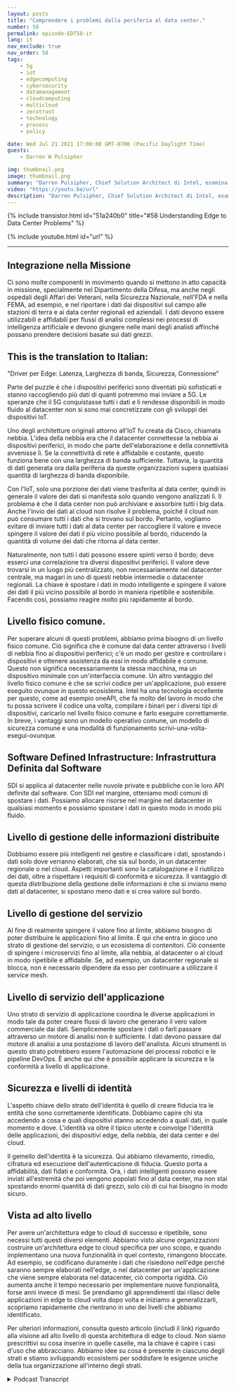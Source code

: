 ```yaml
---
layout: posts
title: "Comprendere i problemi dalla periferia al data center."
number: 58
permalink: episode-EDT58-it
lang: it
nav_exclude: true
nav_order: 58
tags:
    - 5g
    - iot
    - edgecomputing
    - cybersecurity
    - datamanagement
    - cloudcomputing
    - multicloud
    - zerotrust
    - technology
    - process
    - policy

date: Wed Jul 21 2021 17:00:00 GMT-0700 (Pacific Daylight Time)
guests:
    - Darren W Pulsipher

img: thumbnail.png
image: thumbnail.png
summary: "Darren Pulsipher, Chief Solution Architect di Intel, esamina i problemi comuni nelle architetture dal bordo al centro dati che ha osservato e discusso con i clienti del settore pubblico. Egli presenta l'architettura ideale per risolvere questi problemi."
video: "https://youtu.be/url"
description: "Darren Pulsipher, Chief Solution Architect di Intel, esamina i problemi comuni nelle architetture dal bordo al centro dati che ha osservato e discusso con i clienti del settore pubblico. Egli presenta l'architettura ideale per risolvere questi problemi."
---
```


<div>
{% include transistor.html id="51a240b0" title="#58 Understanding Edge to Data Center Problems" %}

{% include youtube.html id="url" %}
</div>

---

## Integrazione nella Missione

Ci sono molte componenti in movimento quando si mettono in atto capacità in missione, specialmente nel Dipartimento della Difesa, ma anche negli ospedali degli Affari dei Veterani, nella Sicurezza Nazionale, nell'FDA e nella FEMA, ad esempio, e nel riportare i dati dai dispositivi sul campo alle stazioni di terra e ai data center regionali ed aziendali. I dati devono essere utilizzabili e affidabili per flussi di analisi complessi nei processi di intelligenza artificiale e devono giungere nelle mani degli analisti affinché possano prendere decisioni basate sui dati grezzi.

## This is the translation to Italian:
"Driver per Edge: Latenza, Larghezza di banda, Sicurezza, Connessione"

Parte del puzzle è che i dispositivi periferici sono diventati più sofisticati e stanno raccogliendo più dati di quanti potremmo mai inviare a 5G. Le speranze che il 5G conquistasse tutti i dati e li rendesse disponibili in modo fluido al datacenter non si sono mai concretizzate con gli sviluppi dei dispositivi IoT.

Uno degli architetture originali attorno all'IoT fu creata da Cisco, chiamata nebbia. L'idea della nebbia era che il datacenter connettesse la nebbia ai dispositivi periferici, in modo che parte dell'elaborazione e della connettività avvenisse lì. Se la connettività di rete è affidabile e costante, questo funziona bene con una larghezza di banda sufficiente. Tuttavia, la quantità di dati generata ora dalla periferia da queste organizzazioni supera qualsiasi quantità di larghezza di banda disponibile.

Con l'IoT, solo una porzione dei dati viene trasferita al data center, quindi in generale il valore dei dati si manifesta solo quando vengono analizzati lì. Il problema è che il data center non può archiviare e assorbire tutti i big data. Anche l'invio dei dati al cloud non risolve il problema, poiché il cloud non può consumare tutti i dati che si trovano sul bordo. Pertanto, vogliamo evitare di inviare tutti i dati al data center per raccogliere il valore e invece spingere il valore dei dati il più vicino possibile al bordo, riducendo la quantità di volume dei dati che ritorna al data center.

Naturalmente, non tutti i dati possono essere spinti verso il bordo; deve esserci una correlazione tra diversi dispositivi periferici. Il valore deve trovarsi in un luogo più centralizzato, non necessariamente nel datacenter centrale, ma magari in uno di questi nebbie intermedie o datacenter regionali. La chiave è spostare i dati in modo intelligente e spingere il valore dei dati il più vicino possibile al bordo in maniera ripetibile e sostenibile. Facendo così, possiamo reagire molto più rapidamente al bordo.

## Livello fisico comune.

Per superare alcuni di questi problemi, abbiamo prima bisogno di un livello fisico comune. Ciò significa che è comune dal data center attraverso i livelli di nebbia fino ai dispositivi periferici; c'è un modo per gestire e controllare i dispositivi e ottenere assistenza da essi in modo affidabile e comune. Questo non significa necessariamente la stessa macchina, ma un dispositivo minimale con un'interfaccia comune. Un altro vantaggio del livello fisico comune è che se scrivi codice per un'applicazione, può essere eseguito ovunque in questo ecosistema. Intel ha una tecnologia eccellente per questo, come ad esempio oneAPI, che fa molto del lavoro in modo che tu possa scrivere il codice una volta, compilare i binari per i diversi tipi di dispositivi, caricarlo nel livello fisico comune e farlo eseguire correttamente. In breve, i vantaggi sono un modello operativo comune, un modello di sicurezza comune e una modalità di funzionamento scrivi-una-volta-esegui-ovunque.

## Software Defined Infrastructure: Infrastruttura Definita dal Software

SDI si applica al datacenter nelle nuvole private e pubbliche con le loro API definite dal software. Con SDI nel margine, otteniamo modi comuni di spostare i dati. Possiamo allocare risorse nel margine nel datacenter in qualsiasi momento e possiamo spostare i dati in questo modo in modo più fluido.

## Livello di gestione delle informazioni distribuite

Dobbiamo essere più intelligenti nel gestire e classificare i dati, spostando i dati solo dove verranno elaborati, che sia sul bordo, in un datacenter regionale o nel cloud. Aspetti importanti sono la catalogazione e il riutilizzo dei dati, oltre a rispettare i requisiti di conformità e sicurezza. Il vantaggio di questa distribuzione della gestione delle informazioni è che si inviano meno dati al datacenter, si spostano meno dati e si crea valore sul bordo.

## Livello di gestione del servizio

Al fine di realmente spingere il valore fino al limite, abbiamo bisogno di poter distribuire le applicazioni fino al limite. È qui che entra in gioco uno strato di gestione del servizio, o un ecosistema di contenitori. Ciò consente di spingere i microservizi fino al limite, alla nebbia, al datacenter o al cloud in modo ripetibile e affidabile. Se, ad esempio, un datacenter regionale si blocca, non è necessario dipendere da esso per continuare a utilizzare il service mesh.

## Livello di servizio dell'applicazione

Uno strato di servizio di applicazione coordina le diverse applicazioni in modo tale da poter creare flussi di lavoro che generano il vero valore commerciale dai dati. Semplicemente spostare i dati o farli passare attraverso un motore di analisi non è sufficiente. I dati devono passare dal motore di analisi a una postazione di lavoro dell'analista. Alcuni strumenti in questo strato potrebbero essere l'automazione dei processi robotici e le pipeline DevOps. È anche qui che è possibile applicare la sicurezza e la conformità a livello di applicazione.

## Sicurezza e livelli di identità

L'aspetto chiave dello strato dell'identità è quello di creare fiducia tra le entità che sono correttamente identificate. Dobbiamo capire chi sta accedendo a cosa e quali dispositivi stanno accedendo a quali dati, in quale momento e dove. L'identità va oltre il tipico utente e coinvolge l'identità delle applicazioni, dei dispositivi edge, della nebbia, dei data center e del cloud.

Il gemello dell'identità è la sicurezza. Qui abbiamo rilevamento, rimedio, cifratura ed esecuzione dell'autenticazione di fiducia. Questo porta a affidabilità, dati fidati e conformità. Ora, i dati intelligenti possono essere inviati all'estremità che poi vengono popolati fino al data center, ma non stai spostando enormi quantità di dati grezzi, solo ciò di cui hai bisogno in modo sicuro.

## Vista ad alto livello

Per avere un'architettura edge to cloud di successo e ripetibile, sono necessi tutti questi diversi elementi. Abbiamo visto alcune organizzazioni costruire un'architettura edge to cloud specifica per uno scopo, e quando implementano una nuova funzionalità in quel contesto, rimangono bloccate. Ad esempio, se codificano duramente i dati che risiedono nell'edge perché saranno sempre elaborati nell'edge, o nel datacenter per un'applicazione che viene sempre elaborata nel datacenter, ciò comporta rigidità. Ciò aumenta anche il tempo necessario per implementare nuove funzionalità, forse anni invece di mesi. Se prendiamo gli apprendimenti dai rilasci delle applicazioni in edge to cloud volta dopo volta e iniziamo a generalizzarli, scopriamo rapidamente che rientrano in uno dei livelli che abbiamo identificato.

Per ulteriori informazioni, consulta questo articolo (includi il link) riguardo alla visione ad alto livello di questa architettura di edge to cloud. Non siamo prescrittivi su cosa inserire in quelle caselle, ma la chiave è capire i casi d'uso che abbracciano. Abbiamo idee su cosa è presente in ciascuno degli strati e stiamo sviluppando ecosistemi per soddisfare le esigenze uniche della tua organizzazione all'interno degli strati.



<details>
<summary> Podcast Transcript </summary>

<p></p>

</details>
